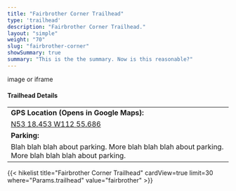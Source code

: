 ```yaml
---
title: "Fairbrother Corner Trailhead"
type: 'trailhead'
description: "Fairbrother Corner Trailhead."
layout: "simple"
weight: "70"
slug: "fairbrother-corner"
showSummary: true
summary: "This is the the summary. Now is this reasonable?"
---
```

<div class="flex flex-col text-surface shadow-secondary-1 dark:bg-surface-dark dark:text-white max-w-max lg:flex-row h-auto sm:pb-10">
<div class="w-full lg:w-1/2" style="margin-bottom: 20px;">
image or iframe
</div>
  <div class="flex flex-col justify-start pl-5 lg:w-1/2">
    <h4 class="text-xl font-large mt-0">Trailhead Details</h4>
      <table width=100% class="w-full">
      <tbody>
        <tr>
          <td valign="top" width="100%" class="mb-2 text-base" colspan="2"><b>GPS Location (Opens in Google Maps): </b></td>
        </tr>
        <tr>
          <td valign="top" colspan="2" class="my-4 text-base"><a href="https://maps.app.goo.gl/YS7tw7hvdTVwUtMd7" target="_blank">N53 18.453 W112 55.686</a></td>
        </tr>
        <tr>
          <td valign="top" class="mb-2 text-base"><b>Parking:</b></td>
        </tr>
        <tr>
          <td valign="top" colspan="2" class="my-4 text-base">Blah blah blah about parking. More blah blah blah about parking. More blah blah blah about parking.</td>
        </tr>
      </tbody>
      </table>
    </p>
  </div>
</div>
{{< hikelist title="Fairbrother Corner Trailhead" cardView=true limit=30 where="Params.trailhead" value="fairbrother" >}}